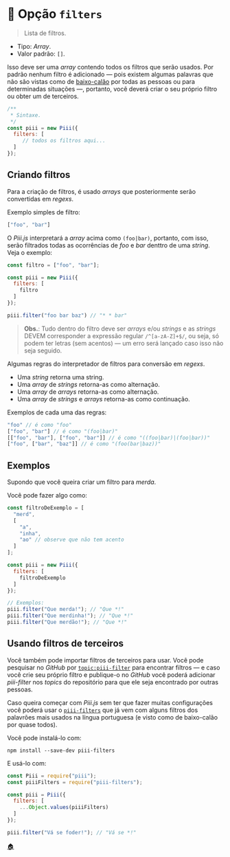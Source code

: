 # :underage: Opção `filters`

> Lista de filtros.

* Tipo: *Array*.
* Valor padrão: `[]`.

Isso deve ser uma *array* contendo todos os filtros que serão usados. Por padrão nenhum filtro é adicionado ― pois existem algumas palavras que não são vistas como de [baixo-calão](https://goo.gl/KaUXDc) por todas as pessoas ou para determinadas situações ―, portanto, você deverá criar o seu próprio filtro ou obter um de terceiros.

```js
/**
 * Sintaxe.
 */
const piii = new Piii({
  filters: [
     // todos os filtros aqui...
  ]
});
```

## Criando filtros

Para a criação de filtros, é usado *arrays* que posteriormente serão convertidas em *regexs*.

Exemplo simples de filtro:

```js
["foo", "bar"]
```

O *Piii.js* interpretará a *array* acima como `(foo|bar)`, portanto, com isso, serão filtrados todas as ocorrências de *foo* e *bar* denttro de uma *string*. Veja o exemplo:

```js
const filtro = ["foo", "bar"];

const piii = new Piii({
  filters: [
    filtro
  ]
});

piii.filter("foo bar baz") // "* * bar"
```

> **Obs.**: Tudo dentro do filtro deve ser *arrays* e/ou *strings* e as *strings* DEVEM corresponder a expressão regular `/^[a-zA-Z]+$/`, ou seja, só podem ter letras (sem acentos) ― um erro será lançado caso isso não seja seguido.

Algumas regras do interpretador de filtros para conversão em *regexs*.

* Uma *string* retorna uma string.
* Uma *array* de *strings* retorna-as como alternação.
* Uma *array* de *arrays* retorna-as como alternação.
* Uma *array* de *strings* e *arrays* retorna-as como continuação.

Exemplos de cada uma das regras:

```js
"foo" // é como "foo"
["foo", "bar"] // é como "(foo|bar)"
[["foo", "bar"], ["foo", "bar"]] // é como "((foo|bar)|(foo|bar))"
["foo", ["bar", "baz"]] // é como "(foo(bar|baz))"
```


## Exemplos

Supondo que você queira criar um filtro para *merda*.

Você pode fazer algo como:

```js
const filtroDeExemplo = [
  "merd",
  [
    "a",
    "inha",
    "ao" // observe que não tem acento
  ]
];

const piii = new Piii({
  filters: [
    filtroDeExemplo
  ]
});

// Exemplos:
piii.filter("Que merda!"); // "Que *!"
piii.filter("Que merdinha!"); // "Que *!"
piii.filter("Que merdão!"); // "Que *!"
```

## Usando filtros de terceiros

Você também pode importar filtros de terceiros para usar. Você pode pesquisar no *GitHub* por [`topic:piii-filter`](https://git.io/vNxcW) para encontrar filtros ― e caso você crie seu próprio filtro e publique-o no *GitHub* você poderá adicionar *piii-filter* nos *topics* do repositório para que ele seja encontrado por outras pessoas.

Caso queira começar com *Piii.js* sem ter que fazer muitas configurações você poderá usar o [`piii-filters`](https://ghub.io/piii-filters) que já vem com alguns filtros dos palavrões mais usados na língua portuguesa (e visto como de baixo-calão por quase todos).

Você pode instalá-lo com:

```
npm install --save-dev piii-filters
```

E usá-lo com:

```js
const Piii = require("piii");
const piiiFilters = require("piii-filters");

const piii = Piii({
  filters: [
    ...Object.values(piiiFilters)
  ]
});

piii.filter("Vá se foder!"); // "Vá se *!"
```

[:house:](../configuracoes.md)
